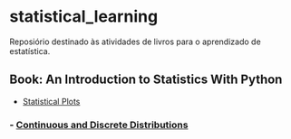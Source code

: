 # statistical_learning
Reposiório destinado às atividades de livros para o aprendizado de estatística.

## Book: An Introduction to Statistics With Python

- [Statistical Plots](https://github.com/rafaelpavan95/statistical_learning/blob/main/Statitical_Plots.ipynb)
### - [Continuous and Discrete Distributions](https://github.com/rafaelpavan95/statistical_learning/blob/main/Continuous_Discrete_Distributions.ipynb)
